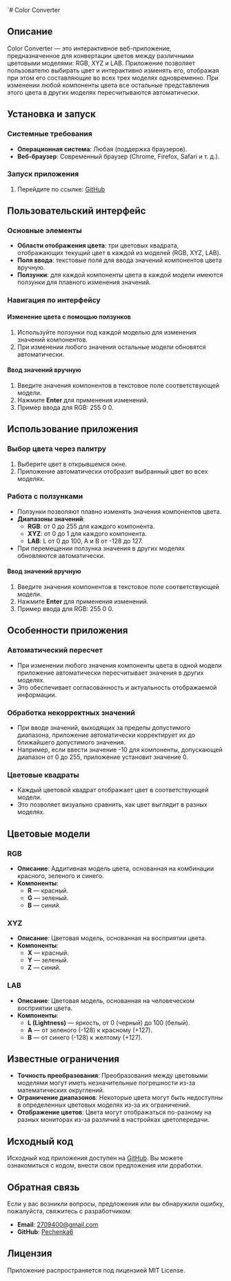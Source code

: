 `# Color Converter

## Описание

Color Converter — это интерактивное веб-приложение, предназначенное для конвертации цветов между различными цветовыми моделями: RGB, XYZ и LAB. Приложение позволяет пользователю выбирать цвет и интерактивно изменять его, отображая при этом его составляющие во всех трех моделях одновременно. При изменении любой компоненты цвета все остальные представления этого цвета в других моделях пересчитываются автоматически.

## Установка и запуск

### Системные требования

* **Операционная система**: Любая (поддержка браузеров).
* **Веб-браузер**: Современный браузер (Chrome, Firefox, Safari и т. д.).

### Запуск приложения

1. Перейдите по ссылке: [GitHub](https://pechenka6.github.io/color-converter/)

## Пользовательский интерфейс

### Основные элементы

* **Области отображения цвета**: три цветовых квадрата, отображающих текущий цвет в каждой из моделей (RGB, XYZ, LAB).
* **Поля ввода**: текстовые поля для ввода значений компонентов цвета вручную.
* **Ползунки**: для каждой компоненты цвета в каждой модели имеются ползунки для плавного изменения значений.

### Навигация по интерфейсу

#### Изменение цвета с помощью ползунков

1. Используйте ползунки под каждой моделью для изменения значений компонентов.
2. При изменении любого значения остальные модели обновятся автоматически.

#### Ввод значений вручную

1. Введите значения компонентов в текстовое поле соответствующей модели.
2. Нажмите **Enter** для применения изменений.
3. Пример ввода для RGB: 255 0 0.

## Использование приложения

### Выбор цвета через палитру

1. Выберите цвет в открывшемся окне.
2. Приложение автоматически отобразит выбранный цвет во всех моделях.

### Работа с ползунками

* Ползунки позволяют плавно изменять значения компонентов цвета.
* **Диапазоны значений**:
  * **RGB**: от 0 до 255 для каждого компонента.
  * **XYZ**: от 0 до 1 для каждого компонента.
  * **LAB**: L от 0 до 100, A и B от -128 до 127.
* При перемещении ползунка значения в других моделях обновляются автоматически.

#### Ввод значений вручную

1. Введите значения компонентов в текстовое поле соответствующей модели.
2. Нажмите **Enter** для применения изменений.
3. Пример ввода для RGB: 255 0 0.

## Особенности приложения

### Автоматический пересчет

* При изменении любого значения компоненты цвета в одной модели приложение автоматически пересчитывает значения в других моделях.
* Это обеспечивает согласованность и актуальность отображаемой информации.

### Обработка некорректных значений

* При вводе значений, выходящих за пределы допустимого диапазона, приложение автоматически корректирует их до ближайшего допустимого значения.
* Например, если ввести значение -10 для компоненты, допускающей диапазон от 0 до 255, приложение установит значение 0.

### Цветовые квадраты

* Каждый цветовой квадрат отображает цвет в соответствующей модели.
* Это позволяет визуально сравнить, как цвет выглядит в разных моделях.

## Цветовые модели

### RGB

* **Описание**: Аддитивная модель цвета, основанная на комбинации красного, зеленого и синего.
* **Компоненты**:
  * **R** — красный.
  * **G** — зеленый.
  * **B** — синий.

### XYZ

* **Описание**: Цветовая модель, основанная на восприятии цвета.
* **Компоненты**:
  * **X** — красный.
  * **Y** — зеленый.
  * **Z** — синий.

### LAB

* **Описание**: Цветовая модель, основанная на человеческом восприятии цвета.
* **Компоненты**:
  * **L (Lightness)** — яркость, от 0 (черный) до 100 (белый).
  * **A** — от зеленого (-128) к красному (+127).
  * **B** — от синего (-128) к желтому (+127).

## Известные ограничения

* **Точность преобразования**: Преобразования между цветовыми моделями могут иметь незначительные погрешности из-за математических округлений.
* **Ограничение диапазонов**: Некоторые цвета могут быть недоступны в определенных цветовых моделях из-за их ограничений.
* **Отображение цветов**: Цвета могут отображаться по-разному на разных мониторах из-за различий в настройках цветопередачи.

## Исходный код

Исходный код приложения доступен на [GitHub](https://github.com/pechenka6/color-converter). Вы можете ознакомиться с кодом, внести свои предложения или доработки.

## Обратная связь

Если у вас возникли вопросы, предложения или вы обнаружили ошибку, пожалуйста, свяжитесь с разработчиком:

* **Email**: 2709400@gmail.com
* **GitHub**: [Pechenka6](https://github.com/pechenka6)

## Лицензия

Приложение распространяется под лицензией MIT License.
